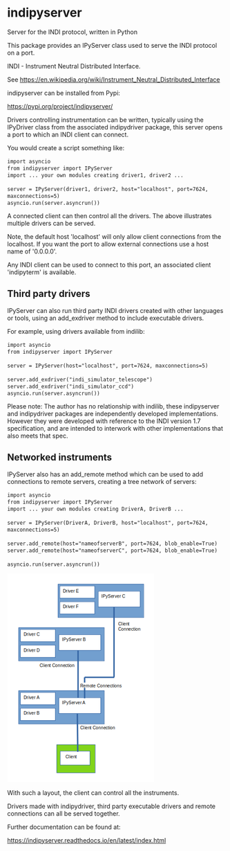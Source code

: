# indipyserver
Server for the INDI protocol, written in Python

This package provides an IPyServer class used to serve the INDI protocol on a port.

INDI - Instrument Neutral Distributed Interface.

See https://en.wikipedia.org/wiki/Instrument_Neutral_Distributed_Interface

indipyserver can be installed from Pypi:

https://pypi.org/project/indipyserver/

Drivers controlling instrumentation can be written, typically using the IPyDriver class from the associated indipydriver package, this server opens a port to which an INDI client can connect.

You would create a script something like:


    import asyncio
    from indipyserver import IPyServer
    import ... your own modules creating driver1, driver2 ...

    server = IPyServer(driver1, driver2, host="localhost", port=7624, maxconnections=5)
    asyncio.run(server.asyncrun())

A connected client can then control all the drivers. The above illustrates multiple drivers can be served.

Note, the default host 'localhost' will only allow client connections from the localhost. If you want the port to allow external connections use a host name of '0.0.0.0'.

Any INDI client can be used to connect to this port, an associated client 'indipyterm' is available.


## Third party drivers

IPyServer can also run third party INDI drivers created with other languages or tools, using an add_exdriver method to include executable drivers.

For example, using drivers available from indilib:

    import asyncio
    from indipyserver import IPyServer

    server = IPyServer(host="localhost", port=7624, maxconnections=5)

    server.add_exdriver("indi_simulator_telescope")
    server.add_exdriver("indi_simulator_ccd")
    asyncio.run(server.asyncrun())


Please note: The author has no relationship with indilib, these indipyserver and indipydriver packages are independently developed implementations. However they were developed with reference to the INDI version 1.7 specification, and are intended to interwork with other implementations that also meets that spec.


## Networked instruments

IPyServer also has an add_remote method which can be used to add connections to remote servers, creating a tree network of servers:

    import asyncio
    from indipyserver import IPyServer
    import ... your own modules creating DriverA, DriverB ...

    server = IPyServer(DriverA, DriverB, host="localhost", port=7624, maxconnections=5)

    server.add_remote(host="nameofserverB", port=7624, blob_enable=True)
    server.add_remote(host="nameofserverC", port=7624, blob_enable=True)

    asyncio.run(server.asyncrun())


![INDI Network](https://github.com/bernie-skipole/indipyserver/raw/main/docs/source/usage/images/rem2.png)

With such a layout, the client can control all the instruments.

Drivers made with indipydriver, third party executable drivers and remote connections can all be served together.

Further documentation can be found at:

https://indipyserver.readthedocs.io/en/latest/index.html
